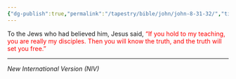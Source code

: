 ```yaml
---
{"dg-publish":true,"permalink":"/tapestry/bible/john/john-8-31-32/","title":"John 8:31-32","tags":["bible-verse","bible-verse"],"dgHomeLink":true,"dgShowLocalGraph":true,"dgEnableSearch":true}
---
```



To the Jews who had believed him, Jesus said,<font color="#ff0000"> “If you hold to my teaching, you are really my disciples. Then you will know the truth, and the truth will set you free.”</font>



---
*New International Version (NIV)*